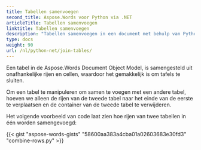 ```yaml
---
title: Tabellen samenvoegen
second_title: Aspose.Words voor Python via .NET
articleTitle: Tabellen samenvoegen
linktitle: Tabellen samenvoegen
description: "Tabellen samenvoegen in een document met behulp van Python. Hoe twee tabellen samenvoegen in één in Python."
type: docs
weight: 90
url: /nl/python-net/join-tables/
---
```


Een tabel in de Aspose.Words Document Object Model, is samengesteld uit onafhankelijke rijen en cellen, waardoor het gemakkelijk is om tafels te sluiten.

Om een tabel te manipuleren om samen te voegen met een andere tabel, hoeven we alleen de rijen van de tweede tabel naar het einde van de eerste te verplaatsen en de container van de tweede tabel te verwijderen.

Het volgende voorbeeld van code laat zien hoe rijen van twee tabellen in één worden samengevoegd:

{{< gist "aspose-words-gists" "58600aa383a4cba01a02603683e30fd3" "combine-rows.py" >}}
